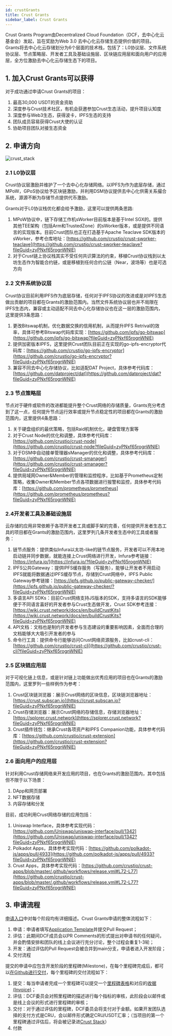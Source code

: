```yaml
---
id: crustGrants
title: Crust Grants
sidebar_label: Crust Grants
---
```


Crust Grants Program由Decentralized Cloud Foundation（DCF，去中心化云基金会）发起，旨在奖励为Web 3.0 去中心化云存储生态提供价值的项目。Grants将去中心化云存储划分为6个层面的技术栈，包括了：L0协议层、文件系统协议层、节点策略层、开发者工具及基础设施层、区块链应用层和面向用户的应用层，全方位激励去中心化云存储生态下的项目。

## 1. 加入Crust Grants可以获得

对于成功通过申请Crust Grants的项目：

1. 最高30,000 USDT的资金资助
2. 深度参与Crust技术社区，有机会获邀参加Crust生态活动，提升项目认知度
3. 深度参与Web3生态，获得波卡，IPFS生态的支持
4. 团队成员容易获得Crust大使的认证
5. 协助项目团队对接生态资金

## 2. 申请方向

![crust_stack](assets/general/crust_stack.png)

### 2.1 L0协议层

Crust协议层激励并维护了一个去中心化存储网络。以IPFS为作为底层存储，通过MPoW，GPoS协议给予区块链激励，并利用DSM协议提供去中心化供需关系撮合系统，源源不断为存储节点提供代币激励。

Grants对于L0协议栈优化都会给予激励，这里可以提供两条思路:

1. MPoW协议中，链下存储工作机sWorker目前版本是基于Intel SGX的。提供其他TEE架构（包括Arm和TrustedZone）的sWorker版本，或是提供不同语言的实现版本。目前Crust团队也正在打造基于Apache Teaclave SDK版本的sWorker，参考仓库地址：[https://github.com/crustio/crust-sworker-teaclave](https://github.com/crustio/crust-sworker-teaclave?fileGuid=zyPNxf65rognWNlE)
2. 对于Crust链上协议栈其实不受任何共识算法的约束，移植Crust协议栈到以太坊生态作为智能合约链，或是移植到任何合约公链（Near，波场等）也是可选方向

### 2.2 文件系统协议层

Crust协议目前利用IPFS作为底层存储，任何对于IPFS协议的改进或是对IPFS生态做出贡献的项目都在Grants的激励范围内。当然文件系统协议层也并不局限在IPFS生态内，兼容或主动适配不同去中心化存储协议也在这一层的激励范围内，这里提供3条思路：

1. 更改Bitswap机制，优化数据交换的信用机制，从而提升IPFS Retrival的效率，具体可参考Bitswap代码库实现：[https://github.com/ipfs/go-bitswap](https://github.com/ipfs/go-bitswap?fileGuid=zyPNxf65rognWNlE)
2. 提供加密版本IPFS，这里提供Crust团队目前正在实现的go-ipfs-encryptor代码库：[https://github.com/crustio/go-ipfs-encryptor](https://github.com/crustio/go-ipfs-encryptor?fileGuid=zyPNxf65rognWNlE)
3. 兼容不同去中心化存储协议，比如适配DAT Project，具体参考代码库：[https://github.com/datproject/dat](https://github.com/datproject/dat?fileGuid=zyPNxf65rognWNlE)

### 2.3 节点策略层

节点对于硬件或软件的改进都能提升整个Crust网络的存储质量，Grants充分考虑到了这一点，任何提升节点运行效率或提升节点稳定性的项目都在Grants的激励范围内，这里提供4条思路：

1. 关于硬盘组织的最优策略，包括Raid机制优化，硬盘管理方案等
2. 对于Crust Node的优化和调整，具体参考代码库：[https://github.com/crustio/crust-node](https://github.com/crustio/crust-node?fileGuid=zyPNxf65rognWNlE)
3. 对于DSM中自动接单管理器sManager的优化和调整，具体参考代码库：[https://github.com/crustio/crust-smanager](https://github.com/crustio/crust-smanager?fileGuid=zyPNxf65rognWNlE)
4. 提供局域网Owner&Member的管理和监控程序，比如基于Prometheus定制策略，收集Owner和Member节点各项数据进行报警和监控，具体参考代码库：[https://github.com/prometheus/prometheus](https://github.com/prometheus/prometheus?fileGuid=zyPNxf65rognWNlE)

### 2.4开发者工具及基础设施层

云存储的应用非常依赖于各项开发者工具或脚手架的完善，任何提供开发者生态工具的项目都在Grants的激励范围内，这里罗列几条开发者生态中的工具或者服务：

1. 链节点服务：提供类似Infura以太坊-like的链节点服务，开发者可以不用本地启动链并同步数据，就能连接上Crust网络进行开发，Infura参考链接：[https://infura.io/](https://infura.io/?fileGuid=zyPNxf65rognWNlE)
2. IPFS公共Gateway：提供IPFS缓存服务（写服务），能够让开发者不用启动IPFS就能将数据通过IPFS缓存节点，存储到Crust网络中，IPFS Public Gateway参考链接：[https://ipfs.github.io/public-gateway-checker/](https://ipfs.github.io/public-gateway-checker/?fileGuid=zyPNxf65rognWNlE)
3. 多语言API SDKs：目前Crust网络支持JS版本的SDK，支持多语言的SDK能够便于不同语言喜好的开发者参与Crust生态做开发，Crust SDK参考连接：[https://wiki.crust.network/docs/en/buildCrustKits](https://wiki.crust.network/docs/en/buildCrustKits?fileGuid=zyPNxf65rognWNlE)
4. API文档：文档也是制约开发者参与生态建设的重要影响因素，全面而合理的文档能够大大吸引开发者的参与
5. 命令行工具：提供命令行能够访问Crust网络资源服务，比如crust-cli：[https://github.com/crustio/crust-cli](https://github.com/crustio/crust-cli?fileGuid=zyPNxf65rognWNlE)

### 2.5 区块链应用层

对于可视化链上信息，或是针对链上功能做出优秀应用的项目也在Grants的激励范围内，这里罗列一些样例作为参考：

1. Crust区块链浏览器：展示Crust网络的区块信息，区块链浏览器地址：[https://crust.subscan.io](https://crust.subscan.io?fileGuid=zyPNxf65rognWNlE)
2. Crust存储浏览器：展示Crust网络的存储信息，存储浏览器地址：[https://splorer.crust.network](https://splorer.crust.network?fileGuid=zyPNxf65rognWNlE)
3. Crust插件钱包：继承Crust各项资产和IPFS Companion功能，具体参考代码库：[https://github.com/crustio/crust-extension](https://github.com/crustio/crust-extension?fileGuid=zyPNxf65rognWNlE)

### 2.6 面向用户的应用层

针对利用Crust存储网络来开发应用的项目，也在Grants的激励范围内，其中包括但不限于以下场景：

1. DApp和网页部署
2. NFT数据存储
3. 内容存储和分发

目前，成功利用Crust网络存储的应用包括：

1. Uniswap Interface，具体参考实现代码：[https://github.com/Uniswap/uniswap-interface/pull/1342](https://github.com/Uniswap/uniswap-interface/pull/1342?fileGuid=zyPNxf65rognWNlE)
2. Polkadot Apps，具体参考实现代码：[https://github.com/polkadot-js/apps/pull/4933](https://github.com/polkadot-js/apps/pull/4933?fileGuid=zyPNxf65rognWNlE)
3. Crust Apps，具体参考实现代码：[https://github.com/crustio/crust-apps/blob/master/.github/workflows/release.yml#L72-L77](https://github.com/crustio/crust-apps/blob/master/.github/workflows/release.yml#L72-L77?fileGuid=zyPNxf65rognWNlE)

## 3. 申请流程

[申请入口](https://github.com/crustio/Crust-Grants-Program?fileGuid=zyPNxf65rognWNlE)中对每个阶段均有详细描述。Crust Grants申请的整体流程如下：

1. 申请：申请者填写[Application Template](https://github.com/crustio/Crust-Grants-Program/blob/main/applications/application_template.md?fileGuid=zyPNxf65rognWNlE)并提交Pull Request；
2. 评估：此期间DCF成员会以PR Comments的形式提出对申请书的任何疑问，并会酌情安排和团队的线上会议进行充分讨论，整个过程会重复1-3轮；
3. 开发：通过评估的Pull Request会被合并到main分支，申请者进入开发阶段；
4. 交付流程

提交的申请中应包含开发阶段的里程碑(Milestone)，在每个里程碑完成后，都可以[在Github进行交付](https://github.com/crustio/Crust-Grant-Milestone-Delivery?fileGuid=zyPNxf65rognWNlE)，每个里程碑的交付流程如下：

1. 提交：每当申请者完成一个里程碑可以提交一个[里程碑表格](https://github.com/crustio/Crust-Grant-Milestone-Delivery/blob/main/deliveries/milestone-delivery-template.md?fileGuid=zyPNxf65rognWNlE)和对应的[收据(Invoice)](https://forms.gle/A7NQDDcCJYfcbSCe8?fileGuid=zyPNxf65rognWNlE)；
2. 评估：DCF委员会对照里程碑的描述进行每个指标的审核，此阶段会以邮件或是线上会议的形式进行里程碑的审核；
3. 交付：对于通过评估的里程碑，DCF委员会将支付对于金额。如果开发团队选择的支付方式是CRU，会以邮件形式确定CRU/USDT汇率；（当项目的第一个里程碑通过评估后，将会被记录进[Crust Stack](https://github.com/crustio/Crust-Grants-Program/blob/main/crust_stack.md?fileGuid=zyPNxf65rognWNlE)）
4. 付款
